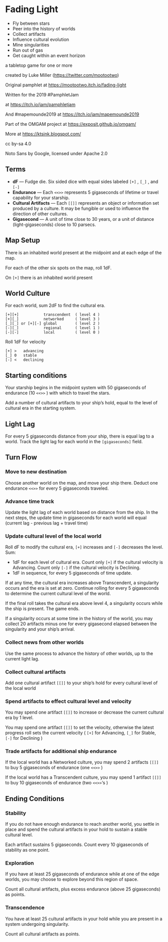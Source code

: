 # Fading Light

- Fly between stars
- Peer into the history of worlds
- Collect artifacts
- Influence cultural evolution
- Mine singularities
- Run out of gas
- Get caught within an event horizon

a tabletop game for one or more

created by Luke Miller (https://twitter.com/mootootwo)

Original pamphlet at https://mootootwo.itch.io/fading-light

Written for the 2019 #PamphletJam

at https://itch.io/jam/pamphletjam

And #mapemounde2019 at https://itch.io/jam/mapemounde2019 
  
Part of the OMGAM project  at https://exposit.github.io/omgam/

More at https://ktsink.blogspot.com/

cc by-sa 4.0

Noto Sans by Google, licensed under Apache 2.0

## Terms

- **dF** — Fudge die.  Six sided dice with equal sides labeled `[+]` ,  `[_]` , and  `[-]`
- **Endurance** —  Each `<<>>` represents 5 gigaseconds of lifetime or travel capability for your starship.
- **Cultural Artifacts** —  Each `[[]]` represents an object or information set produced by a culture.  It may be fungible or used to influence the direction of other cultures.
- **Gigasecond** —  A unit of time close to 30 years, or a unit of distance (light-gigaseconds) close to 10 parsecs.

## Map Setup

There is an inhabited world present at the midpoint and at each edge of the map.

For each of the other six spots on the map, roll 1dF.  

On `[+]` there is an inhabited world present

## World Culture

For each world, sum 2dF to find the cultural era.

    [+][+]           transcendent  ( level 4 )
    [+][_]           networked     ( level 3 )
    [_][_] or [+][-] global        ( level 2 )
    [-][_]           regional      ( level 1 )
    [-][-]           local         ( level 0 )

Roll 1dF for velocity

    [+]	>	advancing
    [_]	0	stable
    [-]	<	declining

## Starting conditions

Your starship begins in the midpoint system with 50 gigaseconds of endurance (10 `<<>>` ) with which to travel the stars.

Add a number of cultural artifacts to your ship’s hold, equal to the level of cultural era in the starting system.

## Light Lag

For every 5 gigaseconds distance from your ship, there is equal lag to a world.  Track the light lag for each world in the `[gigaseconds]` field.

## Turn Flow

### Move to new destination

Choose another world on the map, and move your ship there.  Deduct one endurance `<<>>` for every 5 gigaseconds traveled.

### Advance time track

Update the light lag of each world based on distance from the ship.  In the next steps, the update time in gigaseconds for each world will equal  (current lag - previous lag + travel time)

### Update cultural level of the local world

Roll dF to modify the cultural era, `[+]` increases and `[-]` decreases the level.  Sum:

- 1dF for each level of cultural era.  Count only `[+]` if the cultural velocity is Advancing.  Count only `[-]` if the cultural velocity is Declining.
- 1dF in sequence, for every 5 gigaseconds of time update.

If at any time, the cultural era increases above Transcendent, a singularity occurs and the era is set at zero.  Continue rolling for every 5 gigaseconds to determine the current cultural level of the world.

If the final roll takes the cultural era above level 4, a singularity occurs while the ship is present.  The game ends.

If a singularity occurs at some time in the history of the world, you may collect 20 artifacts minus one for every gigasecond elapsed between the singularity and your ship’s arrival.

### Collect news from other worlds

Use the same process to advance the history of other worlds,  up to the current light lag.

### Collect cultural artifacts

Add one cultural artifact `[[]]` to your ship’s hold for every cultural level of the local world

### Spend artifacts to effect cultural level and velocity

You may spend one artifact `[[]]` to increase or decrease the current cultural era by 1 level.

You may spend one artifact `[[]]` to set the velocity, otherwise  the latest progress roll sets the current velocity ( `[+]` for Advancing, `[_]` for Stable, `[-]` for Declining )

### Trade artifacts for additional ship endurance

If the local world has a Networked culture, you may spend 2 artifacts `[[]]` to buy 5 gigaseconds of endurance (one `<<>>` )

If the local world has a Transcendent culture, you may spend 1 artifact `[[]]` to buy 10 gigaseconds of endurance (two `<<>>`‘s )

## Ending Conditions

### Stability

If you do not have enough endurance to reach another world, you settle in place and spend the cultural artifacts in your hold to sustain a stable cultural level.

Each artifact sustains 5 gigaseconds.  Count every 10 gigaseconds of stability as one point.

### Exploration

If you have at least 25 gigaseconds of endurance while at one of the edge worlds, you may choose to explore beyond this region of space.

Count all cultural artifacts, plus excess endurance (above 25 gigaseconds) as points.

### Transcendence

You have at least 25 cultural artifacts in your hold while you are present in a system undergoing singularity.

Count all cultural artifacts as points.
